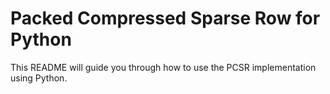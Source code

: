 # Packed Compressed Sparse Row for Python

This README will guide you through how to use the PCSR implementation using Python.
